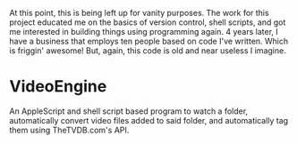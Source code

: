 At this point, this is being left up for vanity purposes. The work for this project educated me on the basics of version control, shell scripts, and got me interested in building things using programming again. 4 years later, I have a business that employs ten people based on code I've written. Which is friggin' awesome! But, again, this code is old and near useless I imagine.


VideoEngine
===========

An AppleScript and shell script based program to watch a folder, automatically convert video files added to said folder, and automatically tag them using TheTVDB.com's API.  
